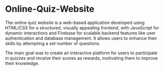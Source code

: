 # Online-Quiz-Website

The online quiz website is a web-based application developed using HTML/CSS for a structured, visually appealing frontend, with JavaScript for dynamic interactions and Firebase for scalable backend features like user authentication and database management. It allows users to enhance their skills by attempting a set number of questions.

The main goal was to create an interactive platform for users to participate in quizzes and receive their scores as rewards, motivating them to improve their knowledge.
